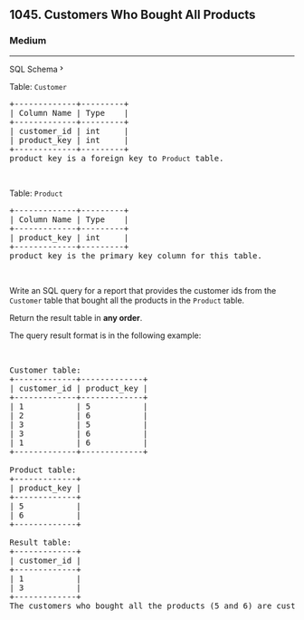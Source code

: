 <h2>1045. Customers Who Bought All Products</h2><h3>Medium</h3><hr><div class="sql-schema-wrapper__3VBi"><a class="sql-schema-link__3cEg">SQL Schema<svg viewBox="0 0 24 24" width="1em" height="1em" class="icon__1Md2"><path fill-rule="evenodd" d="M10 6L8.59 7.41 13.17 12l-4.58 4.59L10 18l6-6z"></path></svg></a></div><div><p>Table: <code>Customer</code></p>

<pre>+-------------+---------+
| Column Name | Type    |
+-------------+---------+
| customer_id | int     |
| product_key | int     |
+-------------+---------+
product_key is a foreign key to <code>Product</code> table.
</pre>

<p>&nbsp;</p>

<p>Table: <code>Product</code></p>

<pre>+-------------+---------+
| Column Name | Type    |
+-------------+---------+
| product_key | int     |
+-------------+---------+
product_key is the primary key column for this table.
</pre>

<p>&nbsp;</p>

<p>Write an SQL query for a report that provides the customer ids from the <code>Customer</code> table that bought all the products in the <code>Product</code> table.</p>

<p>Return the result table in <strong>any order</strong>.</p>

<p>The query result format is in the following example:</p>

<p>&nbsp;</p>

<pre>Customer table:
+-------------+-------------+
| customer_id | product_key |
+-------------+-------------+
| 1           | 5           |
| 2           | 6           |
| 3           | 5           |
| 3           | 6           |
| 1           | 6           |
+-------------+-------------+

Product table:
+-------------+
| product_key |
+-------------+
| 5           |
| 6           |
+-------------+

Result table:
+-------------+
| customer_id |
+-------------+
| 1           |
| 3           |
+-------------+
The customers who bought all the products (5 and 6) are customers with id 1 and 3.
</pre>
</div>